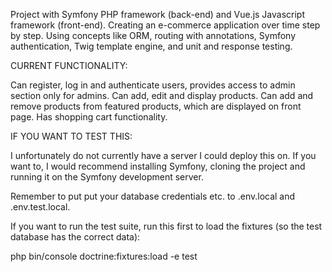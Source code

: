 Project with Symfony PHP framework (back-end) and Vue.js Javascript framework (front-end). Creating an e-commerce application over time step by step. Using concepts like ORM, routing with annotations, Symfony authentication, Twig template engine, and unit and response testing.

CURRENT FUNCTIONALITY:

Can register, log in and authenticate users, provides access to admin section only for admins. Can add, edit and display products. Can add and remove products from featured products, which are displayed on front page. Has shopping cart functionality.

IF YOU WANT TO TEST THIS:

I unfortunately do not currently have a server I could deploy this on. If you want to, I would recommend installing Symfony, cloning the project and running it on the Symfony development server.

Remember to put put your database credentials etc. to .env.local and .env.test.local.

If you want to run the test suite, run this first to load the fixtures (so the test database has the correct data):

php bin/console doctrine:fixtures:load -e test
